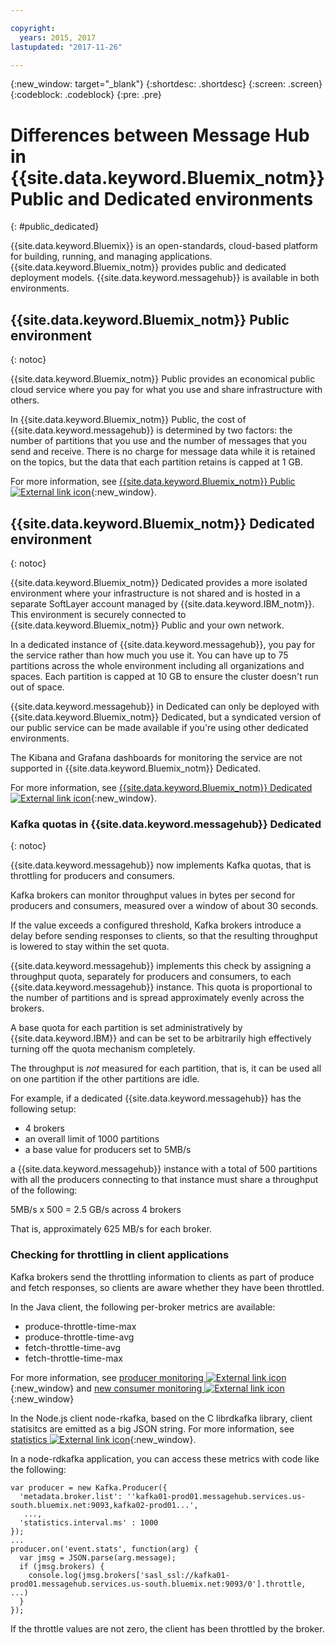 ```yaml
---

copyright:
  years: 2015, 2017
lastupdated: "2017-11-26"

---
```


{:new_window: target="_blank"}
{:shortdesc: .shortdesc}
{:screen: .screen}
{:codeblock: .codeblock}
{:pre: .pre}

# Differences between Message Hub in {{site.data.keyword.Bluemix_notm}} Public and Dedicated environments
{: #public_dedicated}

{{site.data.keyword.Bluemix}} is an open-standards,
cloud-based platform for building, running, and managing applications. {{site.data.keyword.Bluemix_notm}} provides public and dedicated deployment
models. {{site.data.keyword.messagehub}} is available in both
environments.

## {{site.data.keyword.Bluemix_notm}} Public environment
{: notoc}

{{site.data.keyword.Bluemix_notm}} Public provides an
economical public cloud service where you pay for what you use and share infrastructure with
others.

In {{site.data.keyword.Bluemix_notm}} Public, the cost of
{{site.data.keyword.messagehub}} is determined by two factors: the
number of partitions that you use and the number of messages that you send and receive. There is no
charge for message data while it is retained on the topics, but the data that each partition retains
is capped at 1 GB.

For more information, see [{{site.data.keyword.Bluemix_notm}} Public ![External link icon](../../icons/launch-glyph.svg "External link icon")](https://www.ibm.com/cloud-computing/bluemix/public){:new_window}.


## {{site.data.keyword.Bluemix_notm}} Dedicated environment
{: notoc}

{{site.data.keyword.Bluemix_notm}} Dedicated provides a more
isolated environment where your infrastructure is not shared and is hosted in a separate SoftLayer
account managed by {{site.data.keyword.IBM_notm}}. This environment is securely connected to {{site.data.keyword.Bluemix_notm}} Public and your own network.

In a dedicated instance of {{site.data.keyword.messagehub}}, you
pay for the service rather than how much you use it. You can have up to 75 partitions across the
whole environment including all organizations and spaces. Each partition is capped at 10 GB to
ensure the cluster doesn't run out of space.

{{site.data.keyword.messagehub}} in Dedicated can only be deployed with {{site.data.keyword.Bluemix_notm}} Dedicated, but a syndicated version of our public service can be made available if you're using other dedicated environments.

The Kibana and Grafana dashboards for monitoring the service are not supported in {{site.data.keyword.Bluemix_notm}} Dedicated.

For more information, see [{{site.data.keyword.Bluemix_notm}} Dedicated ![External link icon](../../icons/launch-glyph.svg "External link icon")](http://www.ibm.com/cloud-computing/bluemix/dedicated/){:new_window}.


### Kafka quotas in {{site.data.keyword.messagehub}} Dedicated
{: notoc}

{{site.data.keyword.messagehub}} now implements Kafka quotas, that is throttling for producers and consumers.

Kafka brokers can monitor throughput values in bytes per second for producers and consumers, measured over a window of about 30 seconds.

If the value exceeds a configured threshold, Kafka brokers introduce a delay before sending responses to clients, so that the resulting throughput is lowered to stay within the set quota.

{{site.data.keyword.messagehub}} implements this check by assigning a throughput quota, separately for producers and consumers, to each {{site.data.keyword.messagehub}} instance. This quota is proportional to the number of partitions and is spread approximately evenly across the brokers.

A base quota for each partition is set administratively by {{site.data.keyword.IBM}} and can be set to be arbitrarily high effectively turning off the quota mechanism completely.

The throughput is _not_ measured for each partition, that is, it can be used all on one partition if the other partitions are idle.

For example, if a dedicated {{site.data.keyword.messagehub}} has the following setup:
* 4 brokers
* an overall limit of 1000 partitions
* a base value for producers set to 5MB/s

a {{site.data.keyword.messagehub}} instance with a total of 500 partitions with all the producers connecting to that instance must share a throughput of the following:

5MB/s x 500 = 2.5 GB/s across 4 brokers

That is, approximately 625 MB/s for each broker.

### Checking for throttling in client applications

Kafka brokers send the throttling information to clients as part of produce and fetch responses, so clients are aware whether they have been throttled.

In the Java client, the following per-broker metrics are available:

* produce-throttle-time-max
* produce-throttle-time-avg
* fetch-throttle-time-avg
* fetch-throttle-time-max


For more information, see [producer monitoring ![External link icon](../../icons/launch-glyph.svg "External link icon")](https://kafka.apache.org/documentation/#producer_monitoring){:new_window} and 
[new consumer monitoring ![External link icon](../../icons/launch-glyph.svg "External link icon")](https://kafka.apache.org/documentation/#new_consumer_monitoring){:new_window}


In the Node.js client node-rkafka, based on the C librdkafka library, client statisitcs are emitted as a big JSON string. For more information, see [statistics ![External link icon](../../icons/launch-glyph.svg "External link icon")](https://github.com/edenhill/librdkafka/wiki/Statistics){:new_window}.

In a node-rdkafka application, you can access these metrics with code like the following:

```
var producer = new Kafka.Producer({
  'metadata.broker.list': ''kafka01-prod01.messagehub.services.us-south.bluemix.net:9093,kafka02-prod01...',
   ...,
  'statistics.interval.ms' : 1000
});
...
producer.on('event.stats', function(arg) {
  var jmsg = JSON.parse(arg.message);
  if (jmsg.brokers) {
    console.log(jmsg.brokers['sasl_ssl://kafka01-prod01.messagehub.services.us-south.bluemix.net:9093/0'].throttle, ...)
  }  
});
```

If the throttle values are not zero, the client has been throttled by the broker.
